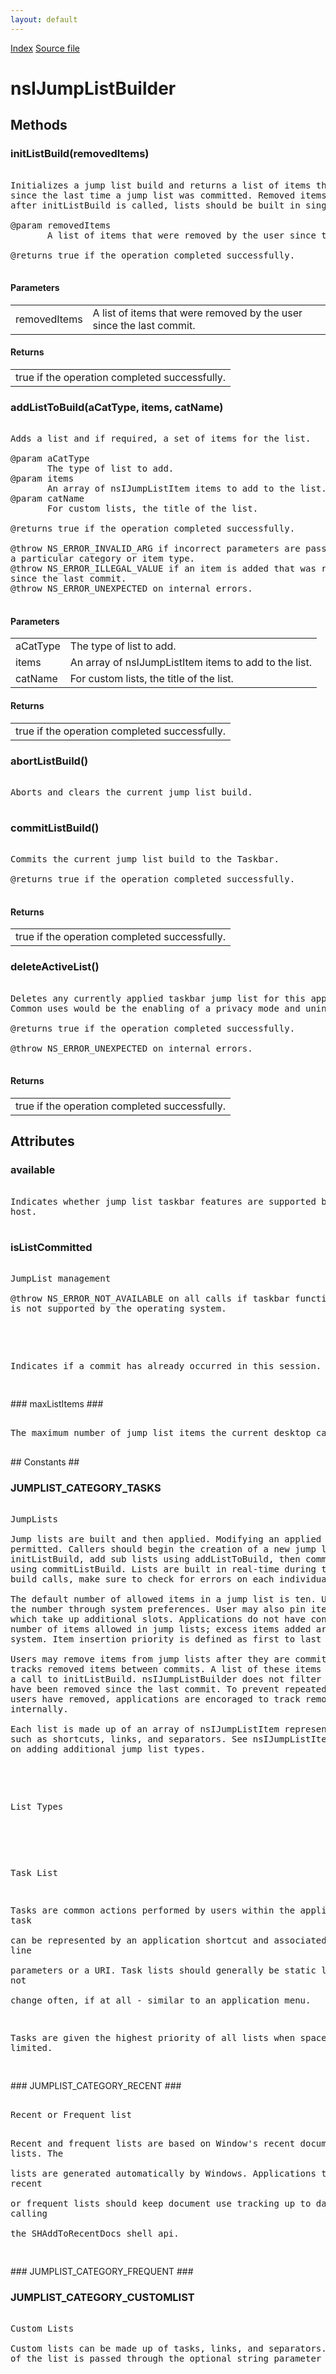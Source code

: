 ```yaml
---
layout: default
---
```

<div id='links'><a href="../index.html">Index</a>
<a href="http://dxr.mozilla.org/mozilla-central/source/widget/nsIJumpListBuilder.idl">Source file</a>
</div>

# nsIJumpListBuilder #

## Methods ##

### initListBuild(removedItems) ###
<pre>  
Initializes a jump list build and returns a list of items the user removed  
since the last time a jump list was committed. Removed items can become state  
after initListBuild is called, lists should be built in single-shot fasion.  
  
@param removedItems  
       A list of items that were removed by the user since the last commit.  
  
@returns true if the operation completed successfully.  
  
</pre>
#### Parameters ####

<table>

<tr>
<td>removedItems</td>
<td>       A list of items that were removed by the user since the last commit.  
</td>
</tr>

</table>

#### Returns ####

<table>

<tr>
<td>true if the operation completed successfully.  
</td>
</tr>

</table>

### addListToBuild(aCatType, items, catName) ###
<pre>  
Adds a list and if required, a set of items for the list.  
  
@param aCatType  
       The type of list to add.  
@param items  
       An array of nsIJumpListItem items to add to the list.  
@param catName  
       For custom lists, the title of the list.  
  
@returns true if the operation completed successfully.  
  
@throw NS_ERROR_INVALID_ARG if incorrect parameters are passed for  
a particular category or item type.  
@throw NS_ERROR_ILLEGAL_VALUE if an item is added that was removed  
since the last commit.  
@throw NS_ERROR_UNEXPECTED on internal errors.  
  
</pre>
#### Parameters ####

<table>

<tr>
<td>aCatType</td>
<td>       The type of list to add.  
</td>
</tr>

<tr>
<td>items</td>
<td>       An array of nsIJumpListItem items to add to the list.  
</td>
</tr>

<tr>
<td>catName</td>
<td>       For custom lists, the title of the list.  
</td>
</tr>

</table>

#### Returns ####

<table>

<tr>
<td>true if the operation completed successfully.  
</td>
</tr>

</table>

### abortListBuild() ###
<pre>  
Aborts and clears the current jump list build.  
  
</pre>
### commitListBuild() ###
<pre>  
Commits the current jump list build to the Taskbar.  
  
@returns true if the operation completed successfully.  
  
</pre>
#### Returns ####

<table>

<tr>
<td>true if the operation completed successfully.  
</td>
</tr>

</table>

### deleteActiveList() ###
<pre>  
Deletes any currently applied taskbar jump list for this application.  
Common uses would be the enabling of a privacy mode and uninstallation.  
  
@returns true if the operation completed successfully.  
  
@throw NS_ERROR_UNEXPECTED on internal errors.  
  
</pre>
#### Returns ####

<table>

<tr>
<td>true if the operation completed successfully.  
</td>
</tr>

</table>

## Attributes ##

### available ###
<pre>  
Indicates whether jump list taskbar features are supported by the current  
host.  
  
</pre>
### isListCommitted ###
<pre>  
JumpList management  
  
@throw NS_ERROR_NOT_AVAILABLE on all calls if taskbar functionality  
is not supported by the operating system.  
  
</pre><pre>  
Indicates if a commit has already occurred in this session.  
  
</pre>
### maxListItems ###
<pre>  
The maximum number of jump list items the current desktop can support.  
  
</pre>
## Constants ##

### JUMPLIST_CATEGORY_TASKS ###
<pre>  
JumpLists  
  
Jump lists are built and then applied. Modifying an applied jump list is not  
permitted. Callers should begin the creation of a new jump list using  
initListBuild, add sub lists using addListToBuild, then commit the jump list  
using commitListBuild. Lists are built in real-time during the sequence of  
build calls, make sure to check for errors on each individual step.  
  
The default number of allowed items in a jump list is ten. Users can change  
the number through system preferences. User may also pin items to jump lists,  
which take up additional slots. Applications do not have control over the  
number of items allowed in jump lists; excess items added are dropped by the  
system. Item insertion priority is defined as first to last added.   
  
Users may remove items from jump lists after they are commited. The system  
tracks removed items between commits. A list of these items is returned by  
a call to initListBuild. nsIJumpListBuilder does not filter entries added that  
have been removed since the last commit. To prevent repeatedly adding entries  
users have removed, applications are encoraged to track removed items   
internally.  
  
Each list is made up of an array of nsIJumpListItem representing items  
such as shortcuts, links, and separators. See nsIJumpListItem for information  
on adding additional jump list types.  
  
</pre><pre>  
List Types  
  
</pre><pre>  
Task List  
  
Tasks are common actions performed by users within the application. A task  
can be represented by an application shortcut and associated command line  
parameters or a URI. Task lists should generally be static lists that do not  
change often, if at all - similar to an application menu.  
  
Tasks are given the highest priority of all lists when space is limited.  
  
</pre>
### JUMPLIST_CATEGORY_RECENT ###
<pre>  
Recent or Frequent list  
  
Recent and frequent lists are based on Window's recent document lists. The  
lists are generated automatically by Windows. Applications that use recent  
or frequent lists should keep document use tracking up to date by calling  
the SHAddToRecentDocs shell api.  
  
</pre>
### JUMPLIST_CATEGORY_FREQUENT ###

### JUMPLIST_CATEGORY_CUSTOMLIST ###
<pre>  
Custom Lists  
  
Custom lists can be made up of tasks, links, and separators. The title of  
of the list is passed through the optional string parameter of addBuildList.  
  
</pre>